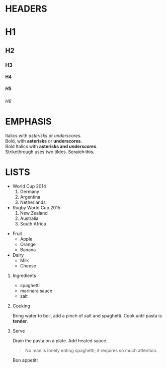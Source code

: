 # HEADERS
# H1
## H2
### H3
#### H4
##### H5
###### H6
# EMPHASIS
Italics with *asterisks* or _underscores_.\
Bold, with **asterisks** or __underscores__.\
Bold Italics with **asterisks and _underscores_**.\
Strikethrough uses two tildes. ~~Scratch this.~~
# LISTS
+ World Cup 2014
  1. Germany
  2. Argentina
  3. Netherlands
+ Rugby World Cup 2015
  1. New Zealand
  2. Australia
  3. South Africa
* Fruit
  * Apple
  * Orange
  * Banana
* Dairy
  * Milk
  * Cheese
1. Ingredients

    - spaghetti
    - marinara sauce
    - salt

2. Cooking

   Bring water to boil, add a pinch of salt and spaghetti. Cook until pasta is **tender**.

3. Serve

   Drain the pasta on a plate. Add heated sauce. 

   > No man is lonely eating spaghetti; it requires so much attention.

   Bon appetit!
